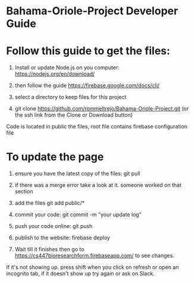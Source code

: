 # Bahama-Oriole-Project Developer Guide

# Follow this guide to get the files:
1. Install or update Node.js on you computer: https://nodejs.org/en/download/

2. then follow the guide https://firebase.google.com/docs/cli/

3. select a directory to keep files for this project

4. git clone https://github.com/rommeltrejo/Bahama-Oriole-Project.git (or the ssh link from the Clone or Download button)

  Code is located in public the files, root file contains firebase configuration file

# To update the page 
1. ensure you have the latest copy of the files: git pull

2. if there was a merge error take a look at it. someone worked on that section

3. add the files git add public/* 

4. commit your code: git commit -m "your update log"

5. push your code online: git push

6. publish to the website: firebase deploy

7. Wait till it finishes then go to https://cs447bioresearchform.firebaseapp.com/ to see changes.

  If it's not showing up. press shift when you click on refresh or open an incognito tab, if it doesn't show up try again or ask on Slack.








